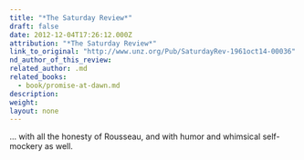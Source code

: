 ```yaml
---
title: "*The Saturday Review*"
draft: false
date: 2012-12-04T17:26:12.000Z
attribution: "*The Saturday Review*"
link_to_original: "http://www.unz.org/Pub/SaturdayRev-1961oct14-00036"
nd_author_of_this_review:
related_author: .md
related_books:
  - book/promise-at-dawn.md
description:
weight:
layout: none
---
```

... with all the honesty of Rousseau, and with humor and whimsical self-mockery as well.


